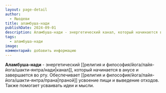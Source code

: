 ```yaml
---
layout: page-detail
author:
  - Яшодеви
title: аламбуша-нади
publishDate: 2024-09-01
description: Аламбуша-нади - энергетический канал, который начинается в анусе и завершается во рту. Обеспечивает праной усвоение пищи и выведение отходов. Также помогает усваивать идеи и мысли.
tags:
  - аламбуша-нади
image: 
комментарий: добавить информацию
---
```

**Аламбуша-нади** - энергетический [[религия и философия/йога/лайя-йога/шакти-янтра/нади|канал]], который начинается в анусе и завершается во рту. Обеспечивает [[религия и философия/йога/лайя-йога/шакти-янтра/прана|праной]] усвоение пищи и выведение отходов. Также помогает усваивать идеи и мысли.

